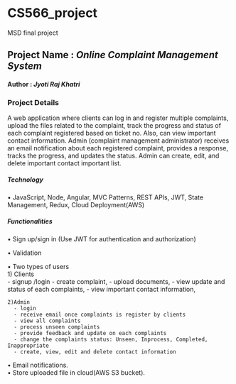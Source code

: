 # CS566_project
MSD final project

## Project Name :  *Online Complaint Management System* ##
#### Author : *Jyoti Raj Khatri*

### Project Details ###
A web application  where clients can log in and register multiple complaints, upload the files related to the complaint, track the progress and status of each complaint registered based on ticket no. Also, can view important contact information. Admin (complaint management administrator) receives an email notification about each registered complaint, provides a response, tracks the progress, and updates the status. Admin can create, edit, and delete important contact important list.

##### Technology #####

• JavaScript, Node, Angular, MVC Patterns, REST APIs, JWT, State Management, Redux, Cloud Deployment(AWS)

##### Functionalities #####

• Sign up/sign in (Use JWT for authentication and authorization)

• Validation

• Two types of users   
    1) Clients    
      - signup /login 
      - create complaint, 
      - upload documents,
      - view update and status of each complaints,
      - view important contact information,
      
    2)Admin
      - login
      - receive email once complaints is register by clients
      - view all complaints
      - process unseen complaints
      - provide feedback and update on each complaints
      - change the complaints status: Unseen, Inprocess, Completed, Inappropriate
      - create, view, edit and delete contact information
• Email notifications.  
• Store uploaded file in cloud(AWS S3 bucket).
